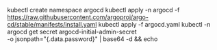 kubectl create namespace argocd
kubectl apply -n argocd -f https://raw.githubusercontent.com/argoproj/argo-cd/stable/manifests/install.yaml
kubectl apply -f argocd.yaml
kubectl -n argocd get secret argocd-initial-admin-secret \
-o jsonpath="{.data.password}" | base64 -d && echo
